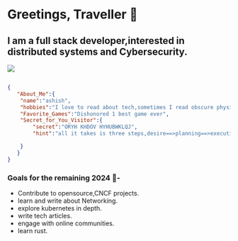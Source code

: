 
# Greetings, Traveller :wave:

## I am  a full stack developer,interested in distributed systems and Cybersecurity.

<img src="https://tenor.com/view/sacred-geometry-geometry-gif-10438273">

```json

{
   "About_Me":{
    "name":"ashish",
    "hobbies":"I love to read about tech,sometimes I read obscure physics books with wild theories.",
    "Favorite_Games":"Dishonored 1 best game ever",
    "Secret_for_You_Visitor":{
        "secret":"ORYH KHDOV HYHUBWKLQJ",
        "hint":"all it takes is three steps,desire==>planning==>execution"

    }
   }
}
```

### Goals for the remaining 2024 :crystal_ball:- 
- Contribute to opensource,CNCF projects.
- learn and write about Networking.
- explore kubernetes in depth.
- write tech articles.
- engage with online communities.
- learn rust.